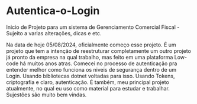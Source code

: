 # Autentica-o-Login
Inicio de Projeto para um sistema de Gerenciamento Comercial Fiscal - Sujeito a varias alterações, dicas e etc.

  Na data de hoje 05/08/2024, oficialmente começo esse projeto. É um projeto que tem a intenção de reestruturar completamente um outro projeto já pronto da empresa na qual trabalho, mas feito em uma plataforma Low-code há muitos anos atras. Comecei no processo de autenticação pra entender melhor como funciona os niveis de segurança dentro de um Login. Usando bibliotecas dotnet voltadas para isso. Usando Tokens, criptografia e claro, autenticação. 
  É também, meu principal projeto atualmente, no qual eu uso como material para estudar e trabalhar. Sujestões são muito bem vindas.  
